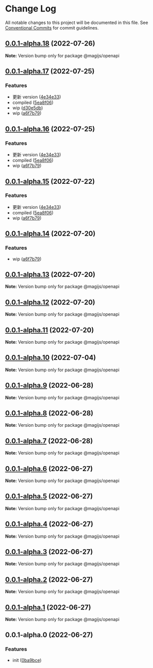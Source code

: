# Change Log

All notable changes to this project will be documented in this file.
See [Conventional Commits](https://conventionalcommits.org) for commit guidelines.

## [0.0.1-alpha.18](https://github.com/stbui/magijs/compare/v0.0.1-alpha.17...v0.0.1-alpha.18) (2022-07-26)

**Note:** Version bump only for package @magijs/openapi





## [0.0.1-alpha.17](https://github.com/stbui/magijs/compare/v0.0.1-alpha.10...v0.0.1-alpha.17) (2022-07-25)

### Features

- 更新 version ([4e34e33](https://github.com/stbui/magijs/commit/4e34e33abb9d44053fb832116ee9f42f8a267083))
- compiled ([5ea8f06](https://github.com/stbui/magijs/commit/5ea8f065dac7e5ebabc58b0ba4ce7eff9a9903ba))
- wip ([d30e5db](https://github.com/stbui/magijs/commit/d30e5db73b48cd1147969835a45a784a464cbdb1))
- wip ([a6f7b79](https://github.com/stbui/magijs/commit/a6f7b79875033eea566ea1d37a346c18a436c123))

## [0.0.1-alpha.16](https://github.com/stbui/magijs/compare/v0.0.1-alpha.10...v0.0.1-alpha.16) (2022-07-25)

### Features

- 更新 version ([4e34e33](https://github.com/stbui/magijs/commit/4e34e33abb9d44053fb832116ee9f42f8a267083))
- compiled ([5ea8f06](https://github.com/stbui/magijs/commit/5ea8f065dac7e5ebabc58b0ba4ce7eff9a9903ba))
- wip ([a6f7b79](https://github.com/stbui/magijs/commit/a6f7b79875033eea566ea1d37a346c18a436c123))

## [0.0.1-alpha.15](https://github.com/stbui/magijs/compare/v0.0.1-alpha.10...v0.0.1-alpha.15) (2022-07-22)

### Features

- 更新 version ([4e34e33](https://github.com/stbui/magijs/commit/4e34e33abb9d44053fb832116ee9f42f8a267083))
- compiled ([5ea8f06](https://github.com/stbui/magijs/commit/5ea8f065dac7e5ebabc58b0ba4ce7eff9a9903ba))
- wip ([a6f7b79](https://github.com/stbui/magijs/commit/a6f7b79875033eea566ea1d37a346c18a436c123))

## [0.0.1-alpha.14](https://github.com/stbui/magijs/compare/v0.0.1-alpha.10...v0.0.1-alpha.14) (2022-07-20)

### Features

- wip ([a6f7b79](https://github.com/stbui/magijs/commit/a6f7b79875033eea566ea1d37a346c18a436c123))

## [0.0.1-alpha.13](https://github.com/stbui/magijs/compare/v0.0.1-alpha.10...v0.0.1-alpha.13) (2022-07-20)

**Note:** Version bump only for package @magijs/openapi

## [0.0.1-alpha.12](https://github.com/stbui/magijs/compare/v0.0.1-alpha.10...v0.0.1-alpha.12) (2022-07-20)

**Note:** Version bump only for package @magijs/openapi

## [0.0.1-alpha.11](https://github.com/stbui/magijs/compare/v0.0.1-alpha.10...v0.0.1-alpha.11) (2022-07-20)

**Note:** Version bump only for package @magijs/openapi

## [0.0.1-alpha.10](https://github.com/stbui/magijs/compare/v0.0.1-alpha.9...v0.0.1-alpha.10) (2022-07-04)

**Note:** Version bump only for package @magijs/openapi

## [0.0.1-alpha.9](https://github.com/stbui/magijs/compare/v0.0.1-alpha.8...v0.0.1-alpha.9) (2022-06-28)

**Note:** Version bump only for package @magijs/openapi

## [0.0.1-alpha.8](https://github.com/stbui/magijs/compare/v0.0.1-alpha.7...v0.0.1-alpha.8) (2022-06-28)

**Note:** Version bump only for package @magijs/openapi

## [0.0.1-alpha.7](https://github.com/stbui/magijs/compare/v0.0.1-alpha.6...v0.0.1-alpha.7) (2022-06-28)

**Note:** Version bump only for package @magijs/openapi

## [0.0.1-alpha.6](https://github.com/stbui/magijs/compare/v0.0.1-alpha.5...v0.0.1-alpha.6) (2022-06-27)

**Note:** Version bump only for package @magijs/openapi

## [0.0.1-alpha.5](https://github.com/stbui/magijs/compare/v0.0.1-alpha.4...v0.0.1-alpha.5) (2022-06-27)

**Note:** Version bump only for package @magijs/openapi

## [0.0.1-alpha.4](https://github.com/stbui/magijs/compare/v0.0.1-alpha.3...v0.0.1-alpha.4) (2022-06-27)

**Note:** Version bump only for package @magijs/openapi

## [0.0.1-alpha.3](https://github.com/stbui/magijs/compare/v0.0.1-alpha.2...v0.0.1-alpha.3) (2022-06-27)

**Note:** Version bump only for package @magijs/openapi

## [0.0.1-alpha.2](https://github.com/stbui/magijs/compare/v0.0.1-alpha.1...v0.0.1-alpha.2) (2022-06-27)

**Note:** Version bump only for package @magijs/openapi

## [0.0.1-alpha.1](https://github.com/stbui/magijs/compare/v0.0.1-alpha.0...v0.0.1-alpha.1) (2022-06-27)

**Note:** Version bump only for package @magijs/openapi

## 0.0.1-alpha.0 (2022-06-27)

### Features

- init ([0ba9bce](https://github.com/stbui/magijs/commit/0ba9bceb41d6ce04c2171a12a0af8daef3ca02bf))
